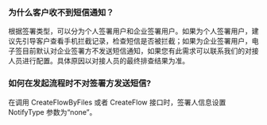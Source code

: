 ### 为什么客户收不到短信通知？  
根据签署类型，可以分为个人签署用户和企业签署用户。如果为个人签署用户，建议先引导客户查看手机拦截记录，检查短信是否被拦截；如果为企业签署用户，电子签目前默认对企业签署方不发送短信通知，如果您有此需求可以联系我们的对接人员进行配置。具体原因以对接人员的最终排查结果为准。

### 如何在发起流程时不对签署方发送短信?
在调用 CreateFlowByFiles 或者 CreateFlow 接口时，签署人信息设置 NotifyType 参数为“none”。
